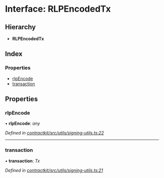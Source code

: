 # Interface: RLPEncodedTx

## Hierarchy

* **RLPEncodedTx**

## Index

### Properties

* [rlpEncode](_contractkit_src_utils_signing_utils_.rlpencodedtx.md#rlpencode)
* [transaction](_contractkit_src_utils_signing_utils_.rlpencodedtx.md#transaction)

## Properties

###  rlpEncode

• **rlpEncode**: *any*

*Defined in [contractkit/src/utils/signing-utils.ts:22](https://github.com/celo-org/celo-monorepo/blob/master/packages/contractkit/src/utils/signing-utils.ts#L22)*

___

###  transaction

• **transaction**: *Tx*

*Defined in [contractkit/src/utils/signing-utils.ts:21](https://github.com/celo-org/celo-monorepo/blob/master/packages/contractkit/src/utils/signing-utils.ts#L21)*
